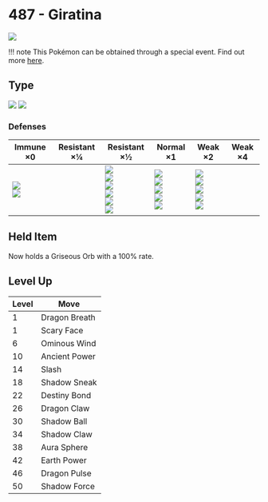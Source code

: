 # 487 - Giratina
![][487]

!!! note
    This Pokémon can be obtained through a special event. Find out more [here](../../special_events/#giratina).

## Type

![][ghost]  ![][dragon]

### Defenses

Immune ×0                        | Resistant ×¼ | Resistant ×½                                                                          | Normal ×1                                                                 | Weak ×2                                                              | Weak ×4
---                              | ---          | ---                                                                                   | ---                                                                       | ---                                                                  | ---
![][normal]<br>![][fighting]<br> | &nbsp;       | ![][poison]<br>![][bug]<br>![][fire]<br>![][water]<br>![][grass]<br>![][electric]<br> | ![][flying]<br>![][ground]<br>![][rock]<br>![][steel]<br>![][psychic]<br> | ![][ghost]<br>![][ice]<br>![][dragon]<br>![][dark]<br>![][fairy]<br> | &nbsp;

## Held Item
Now holds a Griseous Orb with a 100% rate.

## Level Up

Level | Move
---   | ---
1     | Dragon Breath
1     | Scary Face
6     | Ominous Wind
10    | Ancient Power
14    | Slash
18    | Shadow Sneak
22    | Destiny Bond
26    | Dragon Claw
30    | Shadow Ball
34    | Shadow Claw
38    | Aura Sphere
42    | Earth Power
46    | Dragon Pulse
50    | Shadow Force

[487]: ../img/pokemon/487.png
[normal]: ../img/types/normal.png
[fire]: ../img/types/fire.png
[fighting]: ../img/types/fighting.png
[water]: ../img/types/water.png
[flying]: ../img/types/flying.png
[grass]: ../img/types/grass.png
[poison]: ../img/types/poison.png
[electric]: ../img/types/electric.png
[ground]: ../img/types/ground.png
[psychic]: ../img/types/psychic.png
[rock]: ../img/types/rock.png
[ice]: ../img/types/ice.png
[bug]: ../img/types/bug.png
[dragon]: ../img/types/dragon.png
[ghost]: ../img/types/ghost.png
[dark]: ../img/types/dark.png
[steel]: ../img/types/steel.png
[fairy]: ../img/types/fairy.png

